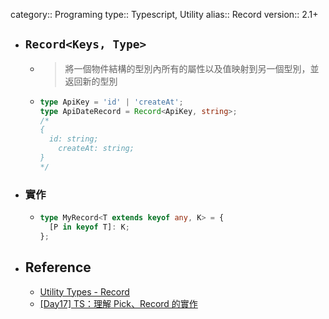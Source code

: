 category:: Programing
type:: Typescript, Utility
alias:: Record
version:: 2.1+

- ## `Record<Keys, Type>`
	- > 將一個物件結構的型別內所有的屬性以及值映射到另一個型別，並返回新的型別
	- ```typescript
	  type ApiKey = 'id' | 'createAt';
	  type ApiDateRecord = Record<ApiKey, string>;
	  /*
	  {
	  	id: string;
	      createAt: string;
	  }
	  */
	  ```
- ### 實作
	- ```typescript
	  type MyRecord<T extends keyof any, K> = {
	    [P in keyof T]: K;
	  };
	  
	  ```
- ## Reference
	- [Utility Types - Record](https://www.typescriptlang.org/docs/handbook/utility-types.html#recordkeys-type)
	- [[Day17] TS：理解 Pick、Record 的實作]([https://pjchender.dev/ironman-2021/ironman-2021-day17/](https://pjchender.dev/ironman-2021/ironman-2021-day17/#record))